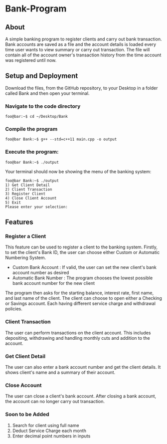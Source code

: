 
# Bank-Program

## About
A simple banking program to register clients and carry out bank transaction. Bank accounts are saved as a file and the account details is loaded every time user wants to view summary or carry out transaction. The file will contain all of the account owner's transaction history from the time account was registered until now.

## Setup and Deployment
Download the files, from the GitHub repository, to your Desktop in a folder called Bank and then open your terminal. 

### Navigate to the code directory
```console
foo@bar:~$ cd ~/Desktop/Bank
```

### Compile the program
```console
foo@bar Bank:~$ g++ --std=c++11 main.cpp -o output
```
### Execute the program:
```console
foo@bar Bank:~$ ./output
```

Your terminal should now be showing the menu of the banking system:
```console
foo@bar Bank:~$ ./output
1) Get Client Detail
2) Client Transaction
3) Register Client
4) Close Client Account 
5) Exit
Please enter your selection:
```


## Features

### Register a Client

This feature can be used to register a client to the banking system. Firstly, to set the client's Bank ID, the user can choose either Custom or Automatic Numbering System.

- Custom Bank Account : If valid, the user can set the new client's bank account number as desired
- Automatic Bank Number : The program chooses the lowest possible bank account number for the new client

The program then asks for the starting balance, interest rate, first name, and last name of the client. The client can choose to open either a Checking or Savings account. Each having different service charge and withdrawal policies.
  
### Client Transaction

The user can perform transactions on the client account. This includes depositing, withdrawing and handling monthly cuts and addition to the account.
  
### Get Client Detail

The user can also enter a bank account number and get the client details. It shows client's name and a summary of their account.

### Close Account
  
The user can close a client's bank account. After closing a bank account, the account can no longer carry out transaction.
  
### Soon to be Added

1) Search for client using full name
2) Deduct Service Charge each month
3) Enter decimal point numbers in inputs
